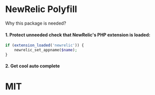 NewRelic Polyfill
=================

Why this package is needed?

#### 1. Protect unneeded check that NewRelic's PHP extension is loaded: 

```php
if (extension_loaded('newrelic')) {
    newrelic_set_appname($name);
}
```

#### 2. Get cool auto complete


# MIT

